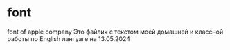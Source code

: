 # font
font of apple company 
Это файлик с текстом моей домашней и классной работы по English лангуаге на 13.05.2024
